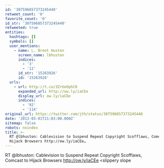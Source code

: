 ```yaml
---
id: '307596857373245440'
retweet_count: '0'
favorite_count: '0'
id_str: '307596857373245440'
retweeted: true
entities:
  hashtags: []
  symbols: []
  user_mentions:
    - name: L. Brent Huston
      screen_name: lbhuston
      indices:
        - '3'
        - '12'
      id_str: '15263926'
      id: '15263926'
  urls:
    - url: http://t.co/3ZrUoOphC0
      expanded_url: http://ow.ly/iaCEe
      display_url: ow.ly/iaCEe
      indices:
        - '92'
        - '114'
original_url: https://twitter.com/jth/status/307596857373245440
date: '2013-03-01T21:03:00.000Z'
sitemap: false
robots: noindex
title: >-
  RT @lbhuston: Cablevision to Suspend Repeat Copyright Scofflaws, Comcast to
  Hijack Browsers http://ow.ly/iaCEe…
---
```


RT @lbhuston: Cablevision to Suspend Repeat Copyright Scofflaws, Comcast to Hijack Browsers http://ow.ly/iaCEe &lt;slippery slope